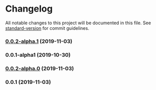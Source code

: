 # Changelog

All notable changes to this project will be documented in this file. See [standard-version](https://github.com/conventional-changelog/standard-version) for commit guidelines.

### [0.0.2-alpha.1](https://github.com/compile-this/wendyl/compare/v0.0.2-alpha.0...v0.0.2-alpha.1) (2019-11-03)

### 0.0.1-alpha1 (2019-10-30)

### [0.0.2-alpha.0](https://github.com/compile-this/wendyl/compare/v0.0.1...v0.0.2-alpha.0) (2019-11-03)

### 0.0.1 (2019-11-03)
